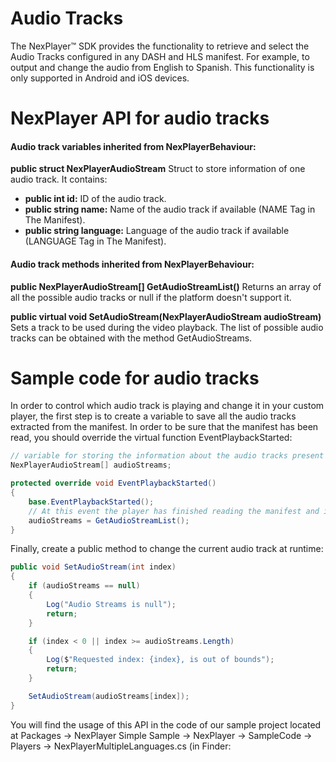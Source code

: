 # Audio Tracks

The NexPlayer™ SDK provides the functionality to retrieve and select the Audio Tracks configured in any DASH and HLS manifest. For example, to output and change the audio from English to Spanish. This functionality is only supported in Android and iOS devices.

# NexPlayer API for audio tracks

#### Audio track variables inherited from NexPlayerBehaviour:

**public struct NexPlayerAudioStream**
Struct to store information of one audio track. It contains:

- **public int id:** ID of the audio track.
- **public string name:** Name of the audio track if available (NAME Tag in The Manifest).
- **public string language:** Language of the audio track if available  (LANGUAGE Tag in The Manifest).

#### Audio track methods inherited from NexPlayerBehaviour:

**public NexPlayerAudioStream[] GetAudioStreamList()**
Returns an array of all the possible audio tracks or null if the platform doesn't support it.

**public virtual void SetAudioStream(NexPlayerAudioStream audioStream)**
Sets a track to be used during the video playback. The list of possible audio tracks can be obtained with the method GetAudioStreams.

# Sample code for audio tracks

In order to control which audio track is playing and change it in your custom player, the first step is to create a variable to save all the audio tracks extracted from the manifest. In order to be sure that the manifest has been read, you should override the virtual function EventPlaybackStarted:

```csharp
// variable for storing the information about the audio tracks present inside the manifest
NexPlayerAudioStream[] audioStreams;

protected override void EventPlaybackStarted()
{
    base.EventPlaybackStarted();
    // At this event the player has finished reading the manifest and is safe to ask for the audio tracks
    audioStreams = GetAudioStreamList();
}
```
Finally, create a public method to change the current audio track at runtime:

```csharp
public void SetAudioStream(int index)
{
    if (audioStreams == null)
    {
        Log("Audio Streams is null");
        return;
    }

    if (index < 0 || index >= audioStreams.Length)
    {
        Log($"Requested index: {index}, is out of bounds");
        return;
    }

    SetAudioStream(audioStreams[index]);
}
```

You will find the usage of this API in the code of our sample project located at Packages → NexPlayer Simple Sample → NexPlayer → SampleCode → Players → NexPlayerMultipleLanguages.cs (in Finder: 